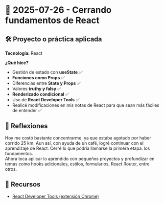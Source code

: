 # 📅 2025-07-26 - Cerrando fundamentos de React

## 🛠️ Proyecto o práctica aplicada
**Tecnología:** React  

**¿Qué hice?**  
- Gestión de estado con **useState** ✅  
- **Funciones como Props** ✅  
- Diferencias entre **State y Props** ✅  
- Valores **truthy y falsy** ✅  
- **Renderizado condicional** ✅  
- Uso de **React Developer Tools** ✅  
- Realicé modificaciones en mis notas de React para que sean más fáciles de entender ✅

## 💭 Reflexiones
Hoy me costó bastante concentrarme, ya que estaba agotado por haber corrido 25 km. Aun así, con ayuda de un café, logré continuar con el aprendizaje de React. Cerré lo que podría llamarse la primera etapa: los fundamentos.  
Ahora toca aplicar lo aprendido con pequeños proyectos y profundizar en temas como hooks adicionales, estilos, formularios, React Router, entre otros.

## 🔗 Recursos
- [React Developer Tools (extensión Chrome)](https://chromewebstore.google.com/detail/react-developer-tools/fmkadmapgofadopljbjfkapdkoienihi?hl=en)
